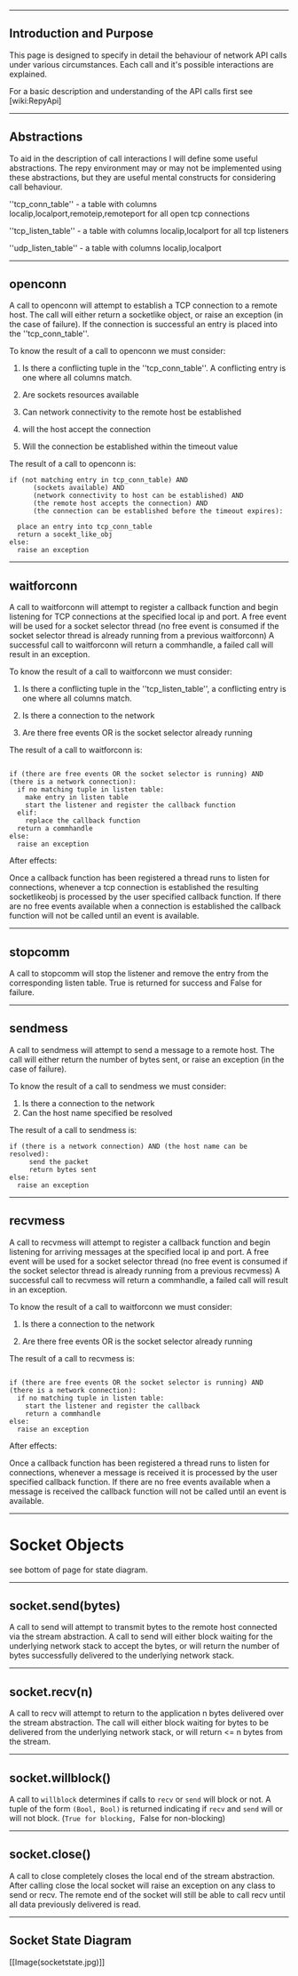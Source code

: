 

----
## Introduction and Purpose


This page is designed to specify in detail the behaviour of network API calls under various circumstances.  Each call and it's possible interactions are explained.  

For a basic description and understanding of the API calls first see [wiki:RepyApi]

----
## Abstractions

To aid in the description of call interactions I will define some useful abstractions.  The repy environment may or may not be implemented using these abstractions, but they are useful mental constructs for considering call behaviour.

''tcp_conn_table'' - a table with columns localip,localport,remoteip,remoteport for all open tcp connections

''tcp_listen_table'' - a table with columns localip,localport for all tcp listeners

''udp_listen_table'' - a table with columns localip,localport


----
## openconn


A call to openconn will attempt to establish a TCP connection to a remote host.  The call will either return a socketlike object, or raise an exception (in the case of failure).  If the connection is successful an entry is placed into the ''tcp_conn_table''.

To know the result of a call to openconn we must consider:


1. Is there a conflicting tuple in the ''tcp_conn_table''.  A conflicting entry is one where all columns match.

2. Are sockets resources available

3. Can network connectivity to the remote host be established

4. will the host accept the connection

5. Will the connection be established within the timeout value

The result of a call to openconn is:


```
if (not matching entry in tcp_conn_table) AND 
      (sockets available) AND 
      (network connectivity to host can be established) AND 
      (the remote host accepts the connection) AND 
      (the connection can be established before the timeout expires):
  
  place an entry into tcp_conn_table
  return a socekt_like_obj
else:
  raise an exception
```

----
## waitforconn


A call to waitforconn will attempt to register a callback function and begin listening for TCP connections at the specified local ip and port.  A free event will be used for a socket selector thread (no free event is consumed if the socket selector thread is already running from a previous waitforconn)  A successful call to waitforconn will return a commhandle, a failed call will result in an exception.

To know the result of a call to waitforconn we must consider:

1. Is there a conflicting tuple in the ''tcp_listen_table'', a conflicting entry is one where all columns match.

2. Is there a connection to the network

3. Are there free events OR is the socket selector already running


The result of a call to waitforconn is:


```

if (there are free events OR the socket selector is running) AND (there is a network connection):
  if no matching tuple in listen table:
    make entry in listen table
    start the listener and register the callback function
  elif:
    replace the callback function
  return a commhandle
else:
  raise an exception
```


After effects:

Once a callback function has been registered a thread runs to listen for connections, whenever a tcp connection is established the resulting socketlikeobj is processed by the user specified callback function.  If there are no free events available when a connection is established the callback function will not be called until an event is available.


----
## stopcomm

A call to stopcomm will stop the listener and remove the entry from the corresponding listen table.  True is returned for success and False for failure.

----
## sendmess


A call to sendmess will attempt to send a message to a  remote host.  The call will either return the number of bytes sent, or raise an exception (in the case of failure).

To know the result of a call to sendmess we must consider:

1. Is there a connection to the network
2. Can the host name specified be resolved

The result of a call to sendmess is:


```
if (there is a network connection) AND (the host name can be resolved):
     send the packet
     return bytes sent
else:
  raise an exception
```

----
## recvmess


A call to recvmess will attempt to register a callback function and begin listening for arriving messages at the specified local ip and port.  A free event will be used for a socket selector thread (no free event is consumed if the socket selector thread is already running from a previous recvmess)  A successful call to recvmess will return a commhandle, a failed call will result in an exception.

To know the result of a call to waitforconn we must consider:

1. Is there a connection to the network

2. Are there free events OR is the socket selector already running

The result of a call to recvmess is:

```

if (there are free events OR the socket selector is running) AND (there is a network connection):
  if no matching tuple in listen table:
    start the listener and register the callback 
    return a commhandle
else:
  raise an exception
```


After effects:

Once a callback function has been registered a thread runs to listen for connections, whenever a message is received it is processed by the user specified callback function.  If there are no free events available when a message is received the callback function will not be called until an event is available.

----
# Socket Objects

see bottom of page for state diagram.

----
## socket.send(bytes)

A call to send will attempt to transmit bytes to the remote host connected via the stream abstraction.  A call to send will either block waiting for the underlying network stack to accept the bytes, or will return the number of bytes successfully delivered to the underlying network stack.  

----
## socket.recv(n)

A call to recv will attempt to return to the application n bytes delivered over the stream abstraction.  The call will either block waiting for bytes to be delivered from the underlying network stack, or will return <= n bytes from the stream.

----
## socket.willblock()

A call to `willblock` determines if calls to `recv` or `send` will block or not.  A tuple of the form `(Bool, Bool)` is returned indicating if `recv` and `send` will or will not block. (`True for blocking, `False for non-blocking)

----
## socket.close()

A call to close completely closes the local end of the stream abstraction.  After calling close the local socket will raise an exception on any class to send or recv.  The remote end of the socket will still be able to call recv until all data previously delivered is read.  

----
## Socket State Diagram

[[Image(socketstate.jpg)]]







